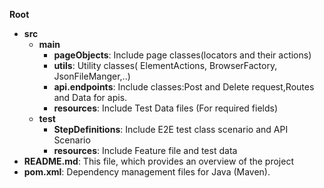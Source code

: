  **Root**
  - **src**
    - **main**
      - **pageObjects**: Include page classes(locators and their actions)
      - **utils**: Utility classes( ElementActions, BrowserFactory, JsonFileManger,..)
      - **api.endpoints**: Include classes:Post and Delete request,Routes and Data for apis.
      - **resources**: Include Test Data files (For required fields)
    - **test**
      - **StepDefinitions**: Include E2E test class scenario and API Scenario
      - **resources**: Include Feature file and test data
  - **README.md**: This file, which provides an overview of the project
  - **pom.xml**: Dependency management files for Java (Maven).
